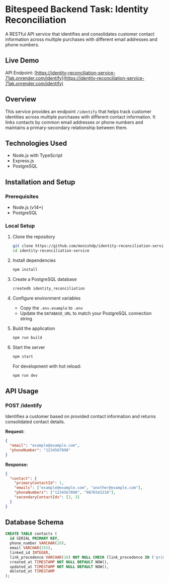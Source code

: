 # Bitespeed Backend Task: Identity Reconciliation

A RESTful API service that identifies and consolidates customer contact information across multiple purchases with different email addresses and phone numbers.

## Live Demo

API Endpoint: [https://identity-reconciliation-service-71ak.onrender.com/identify](https://identity-reconciliation-service-71ak.onrender.com/identify)

## Overview

This service provides an endpoint `/identify` that helps track customer identities across multiple purchases with different contact information. It links contacts by common email addresses or phone numbers and maintains a primary-secondary relationship between them.

## Technologies Used

- Node.js with TypeScript
- Express.js
- PostgreSQL

## Installation and Setup

### Prerequisites

- Node.js (v14+)
- PostgreSQL

### Local Setup

1. Clone the repository
   ```bash
   git clone https://github.com/monishdp/identity-reconciliation-service.git
   cd identity-reconciliation-service
   ```

2. Install dependencies
   ```bash
   npm install
   ```

3. Create a PostgreSQL database
   ```bash
   createdb identity_reconciliation
   ```

4. Configure environment variables
   - Copy the `.env.example` to `.env`
   - Update the `DATABASE_URL` to match your PostgreSQL connection string

5. Build the application
   ```bash
   npm run build
   ```

6. Start the server
   ```bash
   npm start
   ```

   For development with hot reload:
   ```bash
   npm run dev
   ```

## API Usage

### POST /identify

Identifies a customer based on provided contact information and returns consolidated contact details.

**Request:**
```json
{
  "email": "example@example.com",
  "phoneNumber": "1234567890"
}
```

**Response:**
```json
{
  "contact": {
    "primaryContactId": 1,
    "emails": ["example@example.com", "another@example.com"],
    "phoneNumbers": ["1234567890", "9876543210"],
    "secondaryContactIds": [2, 3]
  }
}
```

## Database Schema

```sql
CREATE TABLE contacts (
  id SERIAL PRIMARY KEY,
  phone_number VARCHAR(20),
  email VARCHAR(255),
  linked_id INTEGER,
  link_precedence VARCHAR(10) NOT NULL CHECK (link_precedence IN ('primary', 'secondary')),
  created_at TIMESTAMP NOT NULL DEFAULT NOW(),
  updated_at TIMESTAMP NOT NULL DEFAULT NOW(),
  deleted_at TIMESTAMP
);
```